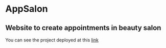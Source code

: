 # AppSalon

## Website to create appointments in beauty salon

You can see the project deployed at this [link](https://jecsoka.nyc.dom.my.id/)
